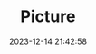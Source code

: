 ---
weight: 1
images:
- /images/edited/129.jpeg
title: Picture
date: 2023-12-14 21:42:58
tags:
- luminar
- work
---